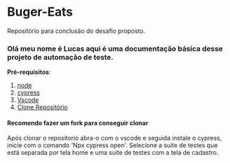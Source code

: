 # Buger-Eats
Repositório para conclusão do desafio proposto.

### Olá meu nome é Lucas aqui é uma documentação básica desse projeto de automação de teste.

**Pré-requisitos**:

1. [node](https://nodejs.org/en/)
2. [cypress](https://www.cypress.io/)
3. [Vscode](https://code.visualstudio.com/)
4. [Clone Repositório](https://github.com/Lucas123zx/Buger-Eats.git)

#### Recomendo fazer um fork para conseguir clonar

<p>Após clonar o repositorio abra-o com o vscode e seguida instale o cypress, inicie com o comando 'Npx cypress open'. 
Selecione a suite de testes que está separada por tela home e uma suite de testes com a tela de cadastro.<p>
